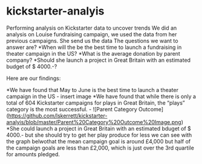 # kickstarter-analyis
Performing analysis on Kickstarter data to uncover trends
We did an analysis on Louise fundraising campaign, we used the data from her previous campaigns. She send us the data 
The questions we want to answer are? 
*When will the be the best time to launch a fundraising in theater campaign in the US?
*What is the average donation by parent company? 
*Should she launch a project in Great Britain with an estimated budget of $ 4000.-?

Here are our findings:


*We have found that May to June is the best time to launch a theater campaign in the US - insert image
  *We have found that while there is only a total of 604 Kickstarter campaigns for plays in Great Britain, the “plays” category is the most successful. - ![Parent Category Outcome] (https://github.com/lskerrett/kickstarter-analyis/blob/master/Parent%20Category%20Outcome%20Image.png)
*She could launch a project in Great Britain with an estimated bduget of $ 4000.- but she should try to get her play produce for less  we can see with the graph belwothat the mean campaign goal is around £4,000 but half of the campaign goals are less than £2,000, which is just over the 3rd quartile for amounts pledged.
